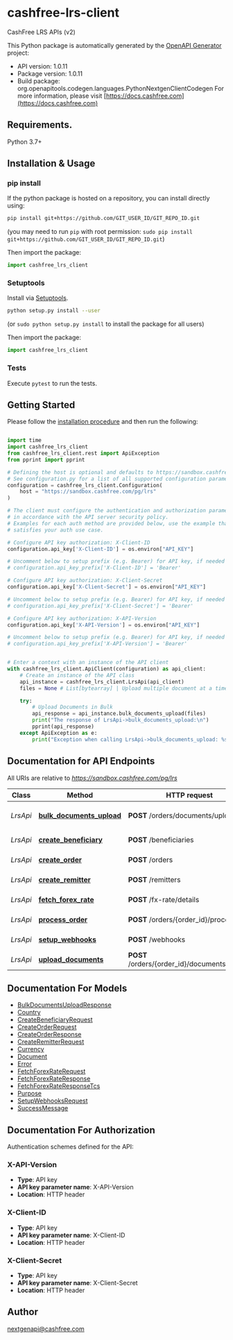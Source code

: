 # cashfree-lrs-client
CashFree LRS APIs (v2)

This Python package is automatically generated by the [OpenAPI Generator](https://openapi-generator.tech) project:

- API version: 1.0.11
- Package version: 1.0.11
- Build package: org.openapitools.codegen.languages.PythonNextgenClientCodegen
For more information, please visit [https://docs.cashfree.com](https://docs.cashfree.com)

## Requirements.

Python 3.7+

## Installation & Usage
### pip install

If the python package is hosted on a repository, you can install directly using:

```sh
pip install git+https://github.com/GIT_USER_ID/GIT_REPO_ID.git
```
(you may need to run `pip` with root permission: `sudo pip install git+https://github.com/GIT_USER_ID/GIT_REPO_ID.git`)

Then import the package:
```python
import cashfree_lrs_client
```

### Setuptools

Install via [Setuptools](http://pypi.python.org/pypi/setuptools).

```sh
python setup.py install --user
```
(or `sudo python setup.py install` to install the package for all users)

Then import the package:
```python
import cashfree_lrs_client
```

### Tests

Execute `pytest` to run the tests.

## Getting Started

Please follow the [installation procedure](#installation--usage) and then run the following:

```python

import time
import cashfree_lrs_client
from cashfree_lrs_client.rest import ApiException
from pprint import pprint

# Defining the host is optional and defaults to https://sandbox.cashfree.com/pg/lrs
# See configuration.py for a list of all supported configuration parameters.
configuration = cashfree_lrs_client.Configuration(
    host = "https://sandbox.cashfree.com/pg/lrs"
)

# The client must configure the authentication and authorization parameters
# in accordance with the API server security policy.
# Examples for each auth method are provided below, use the example that
# satisfies your auth use case.

# Configure API key authorization: X-Client-ID
configuration.api_key['X-Client-ID'] = os.environ["API_KEY"]

# Uncomment below to setup prefix (e.g. Bearer) for API key, if needed
# configuration.api_key_prefix['X-Client-ID'] = 'Bearer'

# Configure API key authorization: X-Client-Secret
configuration.api_key['X-Client-Secret'] = os.environ["API_KEY"]

# Uncomment below to setup prefix (e.g. Bearer) for API key, if needed
# configuration.api_key_prefix['X-Client-Secret'] = 'Bearer'

# Configure API key authorization: X-API-Version
configuration.api_key['X-API-Version'] = os.environ["API_KEY"]

# Uncomment below to setup prefix (e.g. Bearer) for API key, if needed
# configuration.api_key_prefix['X-API-Version'] = 'Bearer'


# Enter a context with an instance of the API client
with cashfree_lrs_client.ApiClient(configuration) as api_client:
    # Create an instance of the API class
    api_instance = cashfree_lrs_client.LrsApi(api_client)
    files = None # List[bytearray] | Upload multiple document at a time. Accepted file type - .pdf. Maximum file size - 20 MB

    try:
        # Upload Documents in Bulk
        api_response = api_instance.bulk_documents_upload(files)
        print("The response of LrsApi->bulk_documents_upload:\n")
        pprint(api_response)
    except ApiException as e:
        print("Exception when calling LrsApi->bulk_documents_upload: %s\n" % e)

```

## Documentation for API Endpoints

All URIs are relative to *https://sandbox.cashfree.com/pg/lrs*

Class | Method | HTTP request | Description
------------ | ------------- | ------------- | -------------
*LrsApi* | [**bulk_documents_upload**](docs/LrsApi.md#bulk_documents_upload) | **POST** /orders/documents/upload | Upload Documents in Bulk
*LrsApi* | [**create_beneficiary**](docs/LrsApi.md#create_beneficiary) | **POST** /beneficiaries | Create Beneficiary
*LrsApi* | [**create_order**](docs/LrsApi.md#create_order) | **POST** /orders | Create LRS Order
*LrsApi* | [**create_remitter**](docs/LrsApi.md#create_remitter) | **POST** /remitters | Create Remitter
*LrsApi* | [**fetch_forex_rate**](docs/LrsApi.md#fetch_forex_rate) | **POST** /fx-rate/details | Fetch FX Rate
*LrsApi* | [**process_order**](docs/LrsApi.md#process_order) | **POST** /orders/{order_id}/process | Process Order
*LrsApi* | [**setup_webhooks**](docs/LrsApi.md#setup_webhooks) | **POST** /webhooks | Setup Webhooks
*LrsApi* | [**upload_documents**](docs/LrsApi.md#upload_documents) | **POST** /orders/{order_id}/documents/upload | Upload Documents


## Documentation For Models

 - [BulkDocumentsUploadResponse](docs/BulkDocumentsUploadResponse.md)
 - [Country](docs/Country.md)
 - [CreateBeneficiaryRequest](docs/CreateBeneficiaryRequest.md)
 - [CreateOrderRequest](docs/CreateOrderRequest.md)
 - [CreateOrderResponse](docs/CreateOrderResponse.md)
 - [CreateRemitterRequest](docs/CreateRemitterRequest.md)
 - [Currency](docs/Currency.md)
 - [Document](docs/Document.md)
 - [Error](docs/Error.md)
 - [FetchForexRateRequest](docs/FetchForexRateRequest.md)
 - [FetchForexRateResponse](docs/FetchForexRateResponse.md)
 - [FetchForexRateResponseTcs](docs/FetchForexRateResponseTcs.md)
 - [Purpose](docs/Purpose.md)
 - [SetupWebhooksRequest](docs/SetupWebhooksRequest.md)
 - [SuccessMessage](docs/SuccessMessage.md)


<a id="documentation-for-authorization"></a>
## Documentation For Authorization


Authentication schemes defined for the API:
<a id="X-API-Version"></a>
### X-API-Version

- **Type**: API key
- **API key parameter name**: X-API-Version
- **Location**: HTTP header

<a id="X-Client-ID"></a>
### X-Client-ID

- **Type**: API key
- **API key parameter name**: X-Client-ID
- **Location**: HTTP header

<a id="X-Client-Secret"></a>
### X-Client-Secret

- **Type**: API key
- **API key parameter name**: X-Client-Secret
- **Location**: HTTP header


## Author

nextgenapi@cashfree.com



